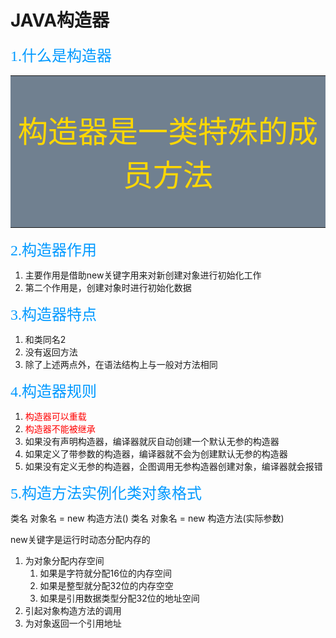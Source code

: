 
# JAVA构造器

<font color=#0099ff size=5 face="黑体">1.什么是构造器</font><br>

<table><tr><td bgcolor=#708090>
<font color=#FFD700 size=8 ><p align="center">构造器是一类特殊的成员方法</p></font>
</td></tr></table>


<font color=#0099ff size=5 face="黑体">2.构造器作用</font><br>

1. 主要作用是借助new关键字用来对新创建对象进行初始化工作
2. 第二个作用是，创建对象时进行初始化数据

<font color=#0099ff size=5 face="黑体">3.构造器特点</font><br>
1. 和类同名2
2. 没有返回方法
3. 除了上述两点外，在语法结构上与一般对方法相同


<font color=#0099ff size=5 face="黑体">4.构造器规则</font><br>

1. <font color=red>构造器可以重载</font><br>
2. <font color=red>构造器不能被继承</font><br>
3. 如果没有声明构造器，编译器就灰自动创建一个默认无参的构造器
4. 如果定义了带参数的构造器，编译器就不会为创建默认无参的构造器
5. 如果没有定义无参的构造器，企图调用无参构造器创建对象，编译器就会报错

<font color=#0099ff size=5 face="黑体">5.构造方法实例化类对象格式</font><br>



类名 对象名 = new 构造方法()
类名 对象名 = new 构造方法(实际参数)





new关键字是运行时动态分配内存的
1. 为对象分配内存空间
    1. 如果是字符就分配16位的内存空间
    2. 如果是整型就分配32位的内存空空
    3. 如果是引用数据类型分配32位的地址空间
2. 引起对象构造方法的调用
3. 为对象返回一个引用地址
